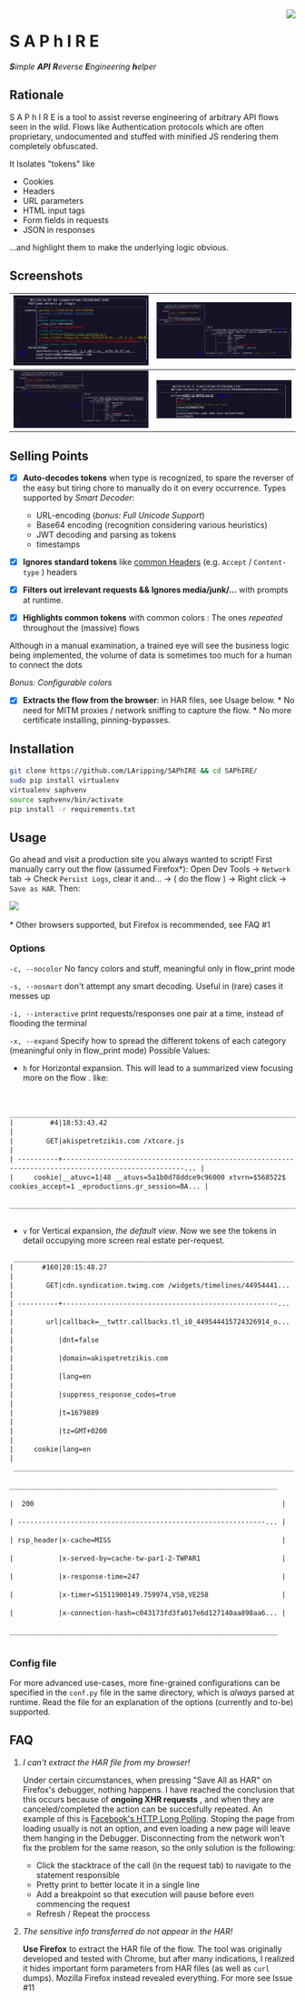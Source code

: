 <img src="http://icons.iconarchive.com/icons/aha-soft/jewelry/128/Sapphire-icon.png" align="right"/>

# S A P h I R E

_**S**imple **API** **R**everse **E**ngineering **h**elper_



## Rationale

S A P h I R E is a tool to assist reverse engineering of arbitrary API flows seen in the wild. Flows like Authentication protocols which are often proprietary, undocumented and stuffed with minified JS rendering them completely obfuscated.

It Isolates "tokens" like 

* Cookies
* Headers
* URL parameters
* HTML input tags
* Form fields in requests
* JSON in responses

...and highlight them to make the underlying logic obvious. 





## Screenshots

| ![feat-form-Unicode](screenshots/feat-form-Unicode.JPG) |  ![feat-jwt](screenshots/feat-jwt.JPG)   |
| :--------------------------------------: | :--------------------------------------: |
| ![feat-json-both](screenshots/feat-json-both.JPG) | ![feat-timestamps](screenshots/feat-timestamps.JPG) |







## Selling Points

- [x] **Auto-decodes tokens** when type is recognized, to spare the reverser of the easy but tiring chore to manually do it on every occurrence. Types supported by *Smart Decoder*:
    * URL-encoding (*bonus: Full Unicode Support*)
    * Base64 encoding (recognition considering various heuristics)
    * JWT decoding and parsing as tokens
    * timestamps
- [x] **Ignores standard tokens** like [common Headers](/common_headers.txt) (e.g.  `Accept` / `Content-type` ) headers 
- [x] **Filters out irrelevant requests && Ignores media/junk/...** with prompts at runtime.


- [x] **Highlights common tokens** with common colors : The ones *repeated* throughout the (massive) flows

Although in a manual examination, a trained eye will see the business logic being implemented, the volume of data is sometimes too much for a human to connect the dots

*Bonus: Configurable colors*

- [x] **Extracts the flow from the browser**: in HAR files, see Usage below.
      * No need for MITM proxies / network sniffing to capture the flow. 
      * No more certificate installing, pinning-bypasses.








## Installation

```bash
git clone https://github.com/LAripping/SAPhIRE && cd SAPhIRE/
sudo pip install virtualenv
virtualenv saphvenv
source saphvenv/bin/activate
pip install -r requirements.txt
```





## Usage

Go ahead and visit a production site you always wanted to script! First manually carry out the flow (assumed Firefox\*): Open Dev Tools -> `Network` tab -> Check `Persist Logs`, clear it and... -> ( do the flow ) -> Right click -> `Save as HAR`. Then:

<a href="https://asciinema.org/a/YxEnyseHyMsXYtkoxtd3UJfBv?autoplay=1" target="_blank"><img src="https://asciinema.org/a/lFzXW6qZ75zqrV3ccxRH4v0nF.png" /></a>



\* Other browsers supported, but Firefox is recommended, see FAQ #1



### Options
`-c, --nocolor` No fancy colors and stuff, meaningful only in flow_print mode

`-s, --nosmart` don't attempt any smart decoding. Useful in (rare) cases it messes up

`-i, --interactive` print requests/responses one pair at a time, instead of flooding the terminal

`-x, --expand` Specify how to spread the different tokens of each category (meaningful only in flow_print mode) Possible Values:

* `h` for Horizontal expansion. This will lead to a summarized view focusing more on the flow . like: 

```

 ____________________________________________________________________________________________________________________
|         #4|18:53:43.42                                                                                             |
|        GET|akispetretzikis.com /xtcore.js                                                                          |
| ----------+----------------------------------------------------------------------------------------------------... |
|     cookie|__atuvc=1|48 __atuvs=5a1b0d78ddce9c96000 xtvrn=$568522$ cookies_accept=1 _eproductions.gr_session=BA... |
 ____________________________________________________________________________________________________________________
 

```

* `v` for Vertical expansion, *the default view*. Now we see the tokens in detail occupying more screen real estate per-request. 

```
 _____________________________________________________________________
|       #160|20:15:48.27                                              |
|        GET|cdn.syndication.twimg.com /widgets/timelines/44954441... |
| ----------+-----------------------------------------------------... |
|        url|callback=__twttr.callbacks.tl_i0_449544415724326914_o... |
|           |dnt=false                                                |
|           |domain=akispetretzikis.com                               |
|           |lang=en                                                  |
|           |suppress_response_codes=true                             |
|           |t=1679889                                                |
|           |tz=GMT+0200                                              |
|     cookie|lang=en                                                  |
 _____________________________________________________________________
                                                                       __________________________________________________________________
                                                                      |  200                                                             |
                                                                      | -------------------------------------------------------------... |
                                                                      | rsp_header|x-cache=MISS                                          |
                                                                      |           |x-served-by=cache-tw-par1-2-TWPAR1                    |
                                                                      |           |x-response-time=247                                   |
                                                                      |           |x-timer=S1511900149.759974,VS0,VE258                  |
                                                                      |           |x-connection-hash=c043173fd3fa017e6d127140aa898aa6... |
                                                                       __________________________________________________________________


```



### Config file

For more advanced use-cases, more fine-grained configurations can be specified in the `conf.py` file in the same directory, which is *always* parsed at runtime. Read the file for an explanation of the options (currently and to-be) supported.







## FAQ

1. *I can't extract the HAR file from my browser!*

   Under certain circumstances, when pressing "Save All as HAR" on Firefox's debugger, nothing happens. I have reached the conclusion that this occurs because of **ongoing XHR requests** , and when they are canceled/completed the action can be succesfully repeated. An example of this is [Facebook's HTTP Long Polling](https://stackoverflow.com/questions/2663882/how-does-facebook-chat-avoid-continuous-polling-of-the-server). Stoping the page from loading usually is not an option, and even loading a new page will leave them hanging in the Debugger. Disconnecting from the network won't fix the problem for the same reason, so the only solution is the following:

   * Click the stacktrace of the call (in the request tab) to navigate to the statement responsible
   * Pretty print to better locate it in a single line
   * Add a breakpoint so that execution will pause before even commencing the request
   * Refresh / Repeat the proccess

2. *The sensitive info transferred do not appear in the HAR!* 

   **Use Firefox** to extract the HAR file of the flow. The tool was originally developed and tested with Chrome, but after many indications, I realized it hides important form parameters from HAR files (as well as `curl` dumps). Mozilla Firefox instead revealed everything. For more see Issue #11  
